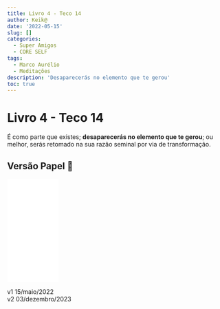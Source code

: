 ```yaml
---
title: Livro 4 - Teco 14
author: Keik@
date: '2022-05-15'
slug: []
categories:
  - Super Amigos
  - CORE SELF
tags:
  - Marco Aurélio
  - Meditações
description: 'Desaparecerás no elemento que te gerou'
toc: true
---
```


# Livro 4 - Teco 14

É como parte que existes; **desaparecerás no elemento que te gerou**; ou melhor, serás retomado na sua razão seminal por via de transformação.

## Versão Papel :book:
<iframe style="width:120px;height:240px;" marginwidth="0" marginheight="0" scrolling="no" frameborder="0" src="//ws-na.amazon-adsystem.com/widgets/q?ServiceVersion=20070822&OneJS=1&Operation=GetAdHtml&MarketPlace=BR&source=ss&ref=as_ss_li_til&ad_type=product_link&tracking_id=mundodekeika-20&language=pt_BR&marketplace=amazon&region=BR&placement=B092FVY4BB&asins=B092FVY4BB&linkId=37c5ec14221f61f811029aa88b520891&show_border=true&link_opens_in_new_window=true"></iframe>


v1 15/maio/2022  
v2 03/dezembro/2023  

